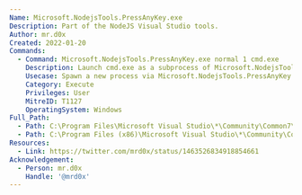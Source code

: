 ```yaml
---
Name: Microsoft.NodejsTools.PressAnyKey.exe
Description: Part of the NodeJS Visual Studio tools.
Author: mr.d0x
Created: 2022-01-20
Commands:
  - Command: Microsoft.NodejsTools.PressAnyKey.exe normal 1 cmd.exe
    Description: Launch cmd.exe as a subprocess of Microsoft.NodejsTools.PressAnyKey.exe.
    Usecase: Spawn a new process via Microsoft.NodejsTools.PressAnyKey.exe.
    Category: Execute
    Privileges: User
    MitreID: T1127
    OperatingSystem: Windows
Full_Path:
  - Path: C:\Program Files\Microsoft Visual Studio\*\Community\Common7\IDE\Extensions\Microsoft\NodeJsTools\NodeJsTools\Microsoft.NodejsTools.PressAnyKey.exe
  - Path: C:\Program Files (x86)\Microsoft Visual Studio\*\Community\Common7\IDE\Extensions\Microsoft\NodeJsTools\NodeJsTools\Microsoft.NodejsTools.PressAnyKey.exe
Resources:
  - Link: https://twitter.com/mrd0x/status/1463526834918854661
Acknowledgement:
  - Person: mr.d0x
    Handle: '@mrd0x'
---
```

